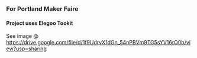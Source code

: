 ### For Portland Maker Faire

#### Project uses Elegoo Tookit

See image @ https://drive.google.com/file/d/1f9UdrvX1dGn_54nPBVm9TG5sYV16rO0b/view?usp=sharing
